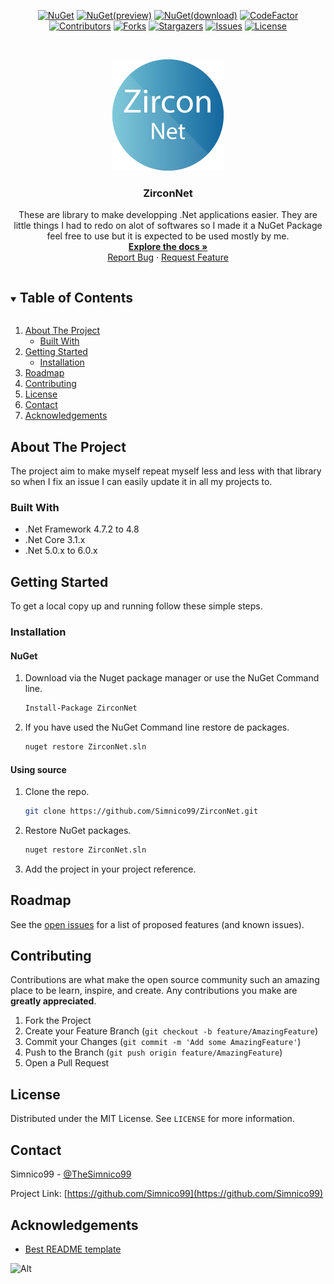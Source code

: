 <div align="center">

<a href="https://www.nuget.org/packages/ZirconNet.Core/latest">![NuGet](https://img.shields.io/nuget/v/ZirconNet.Core.svg?style=flat&logo=NuGet)</a>
<a href="https://www.nuget.org/packages/ZirconNet.Core/latest/prerelease">![NuGet(preview)](https://img.shields.io/nuget/vpre/ZirconNet.Core.svg?style=flat&logo=NuGet)</a>
<a href="https://www.nuget.org/packages/ZirconNet.Core/">![NuGet(download)](https://img.shields.io/nuget/dt/ZirconNet.Core.svg?style=flat&logo=NuGet)</a>
<a href="https://www.codefactor.io/repository/github/simnico99/micawpf/overview/main">![CodeFactor](https://img.shields.io/codefactor/grade/github/Simnico99/ZirconNet/main?logo=codefactor&logoColor=%23ffff)</a><br/>
<a href="https://github.com/Simnico99/ZirconNet/graphs/contributors">![Contributors](https://img.shields.io/github/contributors/Simnico99/ZirconNet?style=flat)</a>
<a href="https://github.com/Simnico99/ZirconNet/network/members">![Forks](https://img.shields.io/github/forks/Simnico99/ZirconNet?style=flat)</a>
<a href="https://github.com/Simnico99/ZirconNet/stargazers">![Stargazers](https://img.shields.io/github/stars/Simnico99/ZirconNet?style=flat)</a>
<a href="https://github.com/Simnico99/ZirconNet/issues">![Issues](https://img.shields.io/github/issues/Simnico99/ZirconNet?style=flat)</a>
<a href="https://github.com/Simnico99/ZirconNet/blob/main/LICENSE">![License](https://img.shields.io/github/license/Simnico99/ZirconNet?style=flat)</a>

</div>

<!-- PROJECT LOGO -->
<br />
<p align="center">
  <a href="https://github.com/Simnico99/ZirconNet">
    <img src="/Logo/ZirconNetLogo%20-%20178x178.png" alt="Logo" width="178" height="178">
  </a>

  <h3 align="center">ZirconNet</h3>

  <p align="center">
    These are library to make developping .Net applications easier. They are little things I had to redo on alot of softwares so I made it a NuGet Package feel free to use but it is expected to be used mostly by me.
    <br />
    <a href="https://github.com/Simnico99/ZirconNet/wiki"><strong>Explore the docs »</strong></a>
    <br />
    <a href="https://github.com/Simnico99/ZirconNet/issues/new?template=bug_report.md&title=Bug+Report">Report Bug</a>
    ·
    <a href="https://github.com/Simnico99/ZirconNet/issues/new?template=feature_request.md&title=Feature+Request">Request Feature</a>
  </p>
</p>



<!-- TABLE OF CONTENTS -->
<details open="open">
  <summary><h2 style="display: inline-block">Table of Contents</h2></summary>
  <ol>
    <li>
      <a href="#about-the-project">About The Project</a>
      <ul>
        <li><a href="#built-with">Built With</a></li>
      </ul>
    </li>
    <li>
      <a href="#getting-started">Getting Started</a>
      <ul>
        <li><a href="#installation">Installation</a></li>
      </ul>
    </li>
    <li><a href="#roadmap">Roadmap</a></li>
    <li><a href="#contributing">Contributing</a></li>
    <li><a href="#license">License</a></li>
    <li><a href="#contact">Contact</a></li>
    <li><a href="#acknowledgements">Acknowledgements</a></li>
  </ol>
</details>



<!-- ABOUT THE PROJECT -->
## About The Project

The project aim to make myself repeat myself less and less with that library so when I fix an issue I can easily update it in all my projects to.

### Built With

* .Net Framework 4.7.2 to 4.8
* .Net Core 3.1.x
* .Net 5.0.x to 6.0.x



<!-- GETTING STARTED -->
## Getting Started

To get a local copy up and running follow these simple steps.

### Installation

#### NuGet
1. Download via the Nuget package manager or use the NuGet Command line.
   ```sh
   Install-Package ZirconNet
   ```
2. If you have used the NuGet Command line restore de packages.
   ```sh
   nuget restore ZirconNet.sln
   ```

#### Using source
1. Clone the repo.
   ```sh
   git clone https://github.com/Simnico99/ZirconNet.git
   ```
2. Restore NuGet packages.
   ```sh
   nuget restore ZirconNet.sln
   ```
3. Add the project in your project reference.

<!-- ROADMAP -->
## Roadmap

See the [open issues](https://github.com/Simnico99/ZirconNet/issues) for a list of proposed features (and known issues).



<!-- CONTRIBUTING -->
## Contributing

Contributions are what make the open source community such an amazing place to be learn, inspire, and create. Any contributions you make are **greatly appreciated**.

1. Fork the Project
2. Create your Feature Branch (`git checkout -b feature/AmazingFeature`)
3. Commit your Changes (`git commit -m 'Add some AmazingFeature'`)
4. Push to the Branch (`git push origin feature/AmazingFeature`)
5. Open a Pull Request



<!-- LICENSE -->
## License

Distributed under the MIT License. See `LICENSE` for more information.



<!-- CONTACT -->
## Contact

Simnico99 - [@TheSimnico99](https://twitter.com/TheSimnico99)

Project Link: [https://github.com/Simnico99](https://github.com/Simnico99)



<!-- ACKNOWLEDGEMENTS -->
## Acknowledgements

* [Best README template](https://github.com/othneildrew/Best-README-Template)

![Alt](https://repobeats.axiom.co/api/embed/a0650907242d49b6fd171cc4e3e011faab230482.svg "Repobeats analytics image")
